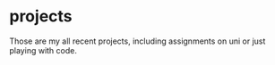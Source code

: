# projects
Those are my all recent projects, including assignments on uni or just playing with code.
